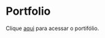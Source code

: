 # Portfolio

<p>Clique <a href="https://hugoalbuquerque1993.github.io/Portifolio/" target="_blank">aqui</a> para acessar o portifólio.</p>
